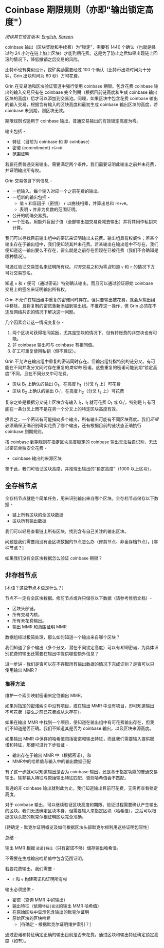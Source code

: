 # Coinbase 期限规则（亦即"输出锁定高度"）

*阅读其它语言版本: [English](coinbase_maturity.md), [Korean](coinbase_maturity_KR.md).*

coinbase 输出（区块奖励和手续费）为“锁定”，需要有 1440 个确认（也就是经过约 24 小时在链上加上区块）才能到期花费。这是为了防止之后如果出现链上回滚的情况下，降低撤销之后交易的风险。

比特币也有类似设计，挖矿奖励需要经过 100 个确认（比特币出块时间为十分钟，Grin 出块时间为 60 秒）方可花费。

Grin 在交易池和区块验证管道中强行使用 coinbase 期限。包含花费 coinbase 输出的输入交易只有在 coinbase 完全到期（根据目前链高度和生成 coinbase 输出区块的高度）后才可以添加到交易池。同理，如果区块中包含花费 coinbase 输出的输入交易，根据含有输入的区块高度和最初生成 coinbase 输出区块的高度，若 coinbase 未到期，则区块无效。

期限规则*仅*适用于 coinbase 输出。普通交易输出的有效锁定高度为零。

输出包括 -

* 特征（目前为 coinbase 和 非 coinbase）
* 密诺 (commitment) `rG+vH`
* 范围证明

若要花费普通交易输出，需要满足两个条件。我们需要证明此输出之前并未花费，并证明输出所有权。

Grin 交易包含下列信息 -

* 一组输入。每个输入对应一个之前花费的输出。
* 一组新的输出包括 -
  * 值 `v` 和盲因子（密钥） `r` 以曲线相乘，并算出总和 `rG+vH`。
  * 表明 `v` 并非为负数的范围证明。
* 公开的明确交易费。
* 一个签名。用额外盲因子值（全部输出加交易费减去输出）并将其用作私钥来计算。

我们可以寻找目前输出组中的密诺来证明输出未花费。输出组具有权威性；若某个输出存在于输出组中，我们便知晓其并未花费。若某输出在输出组中不存在，我们便知道这一输出要么不存在，要么就是之前存在但现在已被花费（我们不会确知是哪种情况）。

可通过验证交易签名来证明所有权。*只有*交易之和为零*且*知道 `v` 和 `r` 的情况下方可对交易签名。

知道 `v` 和 `r` 便可（通过密诺）特别确认输出。而且可以通过验证原始 coinbase 交易上的签名来证明输出所有权。

Grin 不允许在输出组中重复的密诺同时存在。但只要输出被花费，就会从输出组中移除，且将复制的密诺重新添加到输出组。不推荐这一操作，但 Grin 必须在不违反网络共识的情况下解决这一问题。

几个因素会让这一情况变复杂 -

1. 两个区块可获得相同奖励，尤其是空块的情况下，但有转账费的非空块也有可能。
1. 非 coinbase 输出可与 coinbase 有相同值。
1. 矿工可重复使用私钥（但不建议）。

Grin 不允许在输出组中重复的密诺同时存在。但输出组特指特别的链分叉。有可能在不同并发分叉同时存在重复的*类似的* 密诺。这些重复的密诺可能到期“锁定高度”不同，且在不同分叉中可花费。

* 区块 B<sub>1</sub> 上确认的输出 O<sub>1</sub>，在高度 h<sub>1</sub>（分叉 f<sub>1</sub> 上）可花费
* 区块 B<sub>2</sub> 上确认的输出 O<sub>1</sub>'，在高度 h<sub>2</sub>（分叉 f<sub>2</sub> 上）可花费

复杂之处是根据分叉链上区块含有输入 I<sub>1</sub>，I<sub>1</sub> 就可花费 O<sub>1</sub> 或 O<sub>1</sub>'。特别是 I<sub>1</sub> 有可能在一条分叉上而不是在另一个分叉上的特定区块高度有效。

换言之，一个密诺有可能指向多个输出，所有输出可能有不同区块高度。我们*还得*必须确保正确识别确实花费了哪个输出，还有根据目前的链状态正确执行 coinbase 到期规则。

按 coinbase 到期规则在指定区块高度锁定的 coinbase 输出无法独自识别，无法以密诺单独安全花费 -

* coinbase 输出的来源区块

鉴于此，我们可验证区块高度，并推理出输出的“锁定高度”（1000 以上区块）。

## 全存档节点

全存档节点就是个简单任务，用来识别输出来自哪个区块。全存档节点储存以下数据 -

* 链上所有区块的全区块数据
* 区块所有输出数据

我们可以轻易查看链上所有区块，找到含有自己关注的输出区块。

问题是我们需要用没有全区块数据的节点怎么办（修剪节点、非全存档节点）。[哪种节点？]

如果我们没有全区块数据怎么验证 coinbase 期限？

## 非存档节点

[术语？这些节点术语是什么？]

节点不一定有全区块数据。修剪节点或许只储存以下数据（请参考修剪文档）-

* 区块头部链。
* 所有交易内核。
* 所有未花费输出。
* 输出 MMR 和范围证明 MMR

数据组经过极简处理，那么如何知道一个输出来自哪个区块？

我们知道了多个输出（多个分叉、潜在不同锁定高度）可以有*相同*密诺，为具体识别花费的输出还需要在输出中提供哪些额外信息？

进一步讲 - 我们是否可以在不存取所有输出数据的情况下完成识别？是否可以只使用输出 MMR？

### 推荐方法

维护一个索引映射密诺来定位输出 MMR。

如果对指定的密诺索引中没有项目，或在输出 MMR 中没有项目，即可知道输出不可花费（要么之前已花费或从未存在）。

如果在输出 MMR 中找到一个项目，便知道在输出组中有可花费输出存在，但我们不知道是否正确。我们不知道其是否为 coinbase 输出，以及区块来源高度。

如果输出 MMR 中保存的哈希值包括密诺和输出特征，而且我们需要输入提供密诺和特征，那便可进行下步验证 -

* 输出存在于输出 MMR 中（根据密诺），和
* MMR中的哈希值与输入中的输出数据匹配

有了这一步就可以知道输出是否为 coinbase 输出，还是基于指定功能的普通交易输出。除非输入特征与原始输出特征匹配，否则哈希值会不匹配。


普通的非 coinbase 输出就到此为止。我们知道输出目前可花费，无需再查看锁定高度。

对于 coinbase 输出，可以继续验证区块高度和期限。验证过程需要确认产生输出的区块。我们无法确定区块本身，但需要输入来指定区块（哈希值），之后可以根据区块头部的默克尔根证明区块完全准确。

[待确定 - 默克尔证明概览及如何根据区块头部默克尔根利用这些证明包容性]

总结 -

输出 MMR 根据 `密诺|特征`（只有密诺不够）储存输出哈希值。

不需要在生成输出哈希值中包含范围证明。

若要花费输出，我们需要 -

* `r` 和 `v` 构建密诺和证明所有权

输出必须提供 -

* 密诺（查询 MMR 中的输出）
* 输出特征（依赖`特征|密诺`的输出 MMR 哈希值）
* 在原始区块中显示包含输出的默克尔证明
* 原始区块的区块哈希
  * [待确定 - 根据默克尔证明维护索引？]

通过密诺和特征确定正确的输出目前是否未花费。通过区块和输出特征确定锁定高度（如有）。